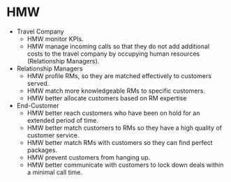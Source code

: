# HMW
- Travel Company
	- HMW monitor KPIs.
	- HMW manage incoming calls so that they do not add additional costs to the travel company by occupying human resources (Relationship Managers).
- Relationship Managers
	- HMW profile RMs, so they are matched effectively to customers served.
	- HMW match more knowledgeable RMs to specific customers.
	- HMW better allocate customers based on RM expertise
- End-Customer
	- HMW better reach customers who have been on hold for an extended period of time.
	- HMW better match customers to RMs so they have a high quality of customer service.
	- HMW better match RMs with customers so they can find perfect packages.
	- HMW prevent customers from hanging up.
	- HMW better communicate with customers to lock down deals within a minimal call time.
